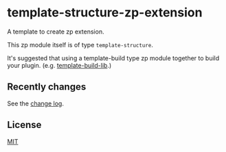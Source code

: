 # template-structure-zp-extension

A template to create zp extension.

This zp module itself is of type `template-structure`.

It's suggested that using a template-build type zp module together to build your plugin. (e.g. [template-build-lib](https://github.com/zppack/template-build-lib).)

## Recently changes

See the [change log](CHANGELOG.md).

## License

[MIT](LICENSE)
